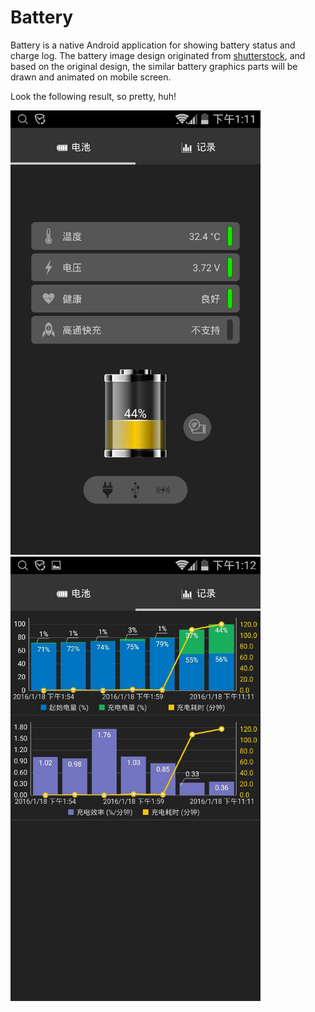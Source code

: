 # Battery

Battery is a native Android application for showing battery status and charge log.
The battery image design originated from [shutterstock](https://www.shutterstock.com), 
and based on the original design, the similar battery graphics parts will be drawn and
animated on mobile screen.

Look the following result, so pretty, huh!

<img src="./demo/img1.jpg" width="400">
<img src="./demo/img2.jpg" width="400">